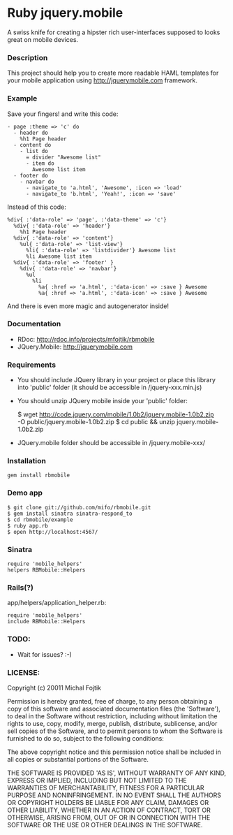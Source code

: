 # Ruby jquery.mobile

A swiss knife for creating a hipster rich user-interfaces supposed to looks great on mobile devices.

### Description

This project should help you to create more readable HAML templates for your
mobile application using http://jquerymobile.com framework.

### Example

Save your fingers! and write this code:

    - page :theme => 'c' do
      - header do
        %h1 Page header
      - content do
        - list do
          = divider "Awesome list"
          - item do
            Awesome list item
      - footer do
        - navbar do
          - navigate_to 'a.html', 'Awesome', :icon => 'load'
          - navigate_to 'b.html', 'Yeah!', :icon => 'save'

Instead of this code:

    %div{ :'data-role' => 'page', :'data-theme' => 'c'}
      %div{ :'data-role' => 'header'}
        %h1 Page header
      %div{ :'data-role' => 'content'}
        %ul{ :'data-role' => 'list-view'}
          %li{ :'data-role' => 'listdivider'} Awesome list
          %li Awesome list item
      %div{ :'data-role' => 'footer' }
        %div{ :'data-role' => 'navbar'}
          %ul
            %li
              %a{ :href => 'a.html', :'data-icon' => :save } Awesome
              %a{ :href => 'a.html', :'data-icon' => :save } Awesome

And there is even more magic and autogenerator inside!

### Documentation


- RDoc: http://rdoc.info/projects/mfojtik/rbmobile
- JQuery.Mobile: http://jquerymobile.com

### Requirements

- You should include JQuery library in your project or place this library into
  'public' folder (it should be accessible in /jquery-xxx.min.js)

- You should unzip JQuery mobile inside your 'public' folder:

    $ wget http://code.jquery.com/mobile/1.0b2/jquery.mobile-1.0b2.zip  \
      -O public/jquery.mobile-1.0b2.zip
    $ cd public && unzip jquery.mobile-1.0b2.zip
  
- JQuery.mobile folder should be accessible in /jquery.mobile-xxx/


### Installation

    gem install rbmobile
    
### Demo app

    $ git clone git://github.com/mifo/rbmobile.git
    $ gem install sinatra sinatra-respond_to
    $ cd rbmobile/example
    $ ruby app.rb
    $ open http://localhost:4567/ 

### Sinatra

    require 'mobile_helpers'
    helpers RBMobile::Helpers

### Rails(?)

app/helpers/application_helper.rb:

    require 'mobile_helpers'
    include RBMobile::Helpers

### TODO:

- Wait for issues? :-)

### LICENSE:

Copyright (c) 20011 Michal Fojtik

Permission is hereby granted, free of charge, to any person obtaining
a copy of this software and associated documentation files (the
'Software'), to deal in the Software without restriction, including
without limitation the rights to use, copy, modify, merge, publish,
distribute, sublicense, and/or sell copies of the Software, and to
permit persons to whom the Software is furnished to do so, subject to
the following conditions:

The above copyright notice and this permission notice shall be
included in all copies or substantial portions of the Software.

THE SOFTWARE IS PROVIDED 'AS IS', WITHOUT WARRANTY OF ANY KIND,
EXPRESS OR IMPLIED, INCLUDING BUT NOT LIMITED TO THE WARRANTIES OF
MERCHANTABILITY, FITNESS FOR A PARTICULAR PURPOSE AND NONINFRINGEMENT.
IN NO EVENT SHALL THE AUTHORS OR COPYRIGHT HOLDERS BE LIABLE FOR ANY
CLAIM, DAMAGES OR OTHER LIABILITY, WHETHER IN AN ACTION OF CONTRACT,
TORT OR OTHERWISE, ARISING FROM, OUT OF OR IN CONNECTION WITH THE
SOFTWARE OR THE USE OR OTHER DEALINGS IN THE SOFTWARE.

